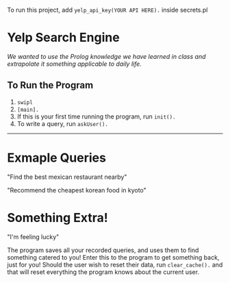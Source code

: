 To run this project, add `yelp_api_key(YOUR API HERE).` inside secrets.pl

# Yelp Search Engine
_We wanted to use the Prolog knowledge we have learned in class and extrapolate it something applicable to daily life._


## To Run the Program
1. `swipl`
2. `[main].`
3. If this is your first time running the program, run `init().`
4. To write a query, run `askUser().`

---

# Exmaple Queries
"Find the best mexican restaurant nearby"

"Recommend the cheapest korean food in kyoto"

# Something Extra!
"I'm feeling lucky"

The program saves all your recorded queries, and uses them to find something catered to you! Enter this to the program to get something back, just for you!
Should the user wish to reset their data, run `clear_cache().` and that will reset everything the program knows about the current user.
